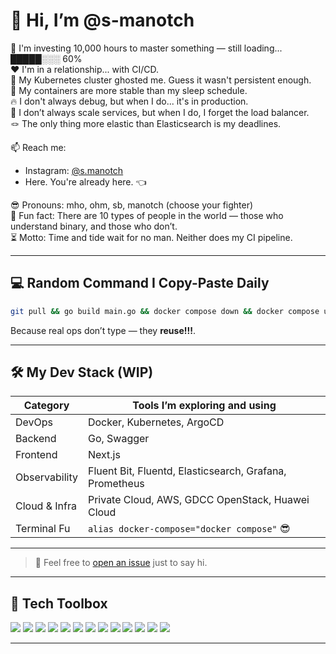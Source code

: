 # 👋 Hi, I’m @s-manotch

👀 I'm investing 10,000 hours to master something — still loading... █████░░░ 60%  
❤️ I'm in a relationship... with CI/CD.  
👻 My Kubernetes cluster ghosted me. Guess it wasn't persistent enough.  
🧘 My containers are more stable than my sleep schedule.  
🔥 I don't always debug, but when I do... it's in production.  
📶 I don’t always scale services, but when I do, I forget the load balancer.  
🪢 The only thing more elastic than Elasticsearch is my deadlines.

📫 Reach me:  
- Instagram: [@s.manotch](https://instagram.com/s.manotch)  
- Here. You're already here. 👈

😎 Pronouns: mho, ohm, sb, manotch (choose your fighter)  
🧩 Fun fact: There are 10 types of people in the world — those who understand binary, and those who don’t.  
⏳ Motto: Time and tide wait for no man. Neither does my CI pipeline.

---

## 💻 Random Command I Copy-Paste Daily

```bash
git pull && go build main.go && docker compose down && docker compose up -d
```
Because real ops don’t type — they **reuse!!!**.

---

## 🛠️ My Dev Stack (WIP)

| Category            | Tools I’m exploring and using                           |
|---------------------|---------------------------------------------------------|
| DevOps              | Docker, Kubernetes, ArgoCD                              |
| Backend             | Go, Swagger                                             |
| Frontend             | Next.js                                             |
| Observability       | Fluent Bit, Fluentd, Elasticsearch, Grafana, Prometheus |
| Cloud & Infra       | Private Cloud, AWS, GDCC OpenStack, Huawei Cloud        |
| Terminal Fu         | `alias docker-compose="docker compose"` 😎              |

---

> 💬 Feel free to [open an issue](https://github.com/s-manotch) just to say hi.

---

## 🧰 Tech Toolbox

<p align="left">
  <img src="https://img.shields.io/badge/Docker-2496ED?style=for-the-badge&logo=docker&logoColor=white" />
  <img src="https://img.shields.io/badge/Kubernetes-326CE5?style=for-the-badge&logo=kubernetes&logoColor=white" />
  <img src="https://img.shields.io/badge/ArgoCD-EF7B4D?style=for-the-badge&logo=argo&logoColor=white" />
  <img src="https://img.shields.io/badge/Go-00ADD8?style=for-the-badge&logo=go&logoColor=white" />
  <img src="https://img.shields.io/badge/Swagger-85EA2D?style=for-the-badge&logo=swagger&logoColor=black" />
  <img src="https://img.shields.io/badge/Next.js-000000?style=for-the-badge&logo=nextdotjs&logoColor=white" />
  <img src="https://img.shields.io/badge/Elasticsearch-005571?style=for-the-badge&logo=elasticsearch&logoColor=white" />
  <img src="https://img.shields.io/badge/Fluentd-53A6E6?style=for-the-badge&logo=fluentd&logoColor=white" />
  <img src="https://img.shields.io/badge/Prometheus-E6522C?style=for-the-badge&logo=prometheus&logoColor=white" />
  <img src="https://img.shields.io/badge/Grafana-F46800?style=for-the-badge&logo=grafana&logoColor=white" />
  <img src="https://img.shields.io/badge/AWS-232F3E?style=for-the-badge&logo=amazonaws&logoColor=white" />
  <img src="https://img.shields.io/badge/OpenStack-ED1944?style=for-the-badge&logo=openstack&logoColor=white" />
  <img src="https://img.shields.io/badge/Huawei%20Cloud-D71A28?style=for-the-badge&logo=huawei&logoColor=white" />
</p>


---

